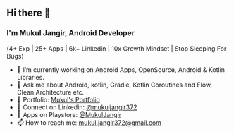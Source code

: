 ## Hi there 👋
### I'm Mukul Jangir, Android Developer
(4+ Exp | 25+ Apps | 6k+ Linkedin | 10x Growth Mindset | Stop Sleeping For Bugs)

- 🔭 I’m currently working on Android Apps, OpenSource, Android & Kotlin Libraries.
- 💬 Ask me about Android, kotlin, Gradle, Kotlin Coroutines and Flow, Clean Architecture etc.
- 🍎 Portfolio: [Mukul's Portfolio](https://mukuljangir372.github.io)
- 🍉 Connect on Linkedin: [@mukuljangir372](https://www.linkedin.com/in/mukuljangir372)
- 🎯 Apps on Playstore: [@MukulJangir](https://play.google.com/store/apps/developer?id=Mukul+Jangir)
- 📫 How to reach me: mukul.jangir372@gmail.com




